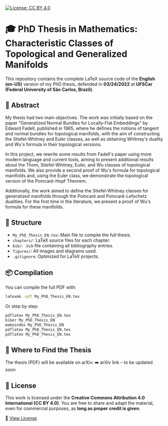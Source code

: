 [![License: CC BY 4.0](https://img.shields.io/badge/License-CC%20BY%204.0-lightgrey.svg)](https://creativecommons.org/licenses/by/4.0/)


# 🎓 PhD Thesis in Mathematics: Characteristic Classes of Topological and Generalized Manifolds

This repository contains the complete LaTeX source code of the **English (en-US)** version of my PhD thesis, defended in **03/24/2022** at **UFSCar (Federal University of São Carlos, Brazil)**.

## 📘 Abstract

My thesis had two main objectives. The work was initially based on the paper "Generalized Normal Bundles for Locally-Flat Embeddings" by Edward Fadell, published in 1965, where he defines the notions of tangent and normal bundles for topological manifolds, with the aim of constructing the Stiefel-Whitney and Euler classes, as well as obtaining Whitney's duality and Wu's formula in their topological versions.

In this project, we rewrite some results from Fadell's paper using more modern language and current tools, aiming to present additional results about the Thom, Stiefel-Whitney, Euler, and Wu classes of topological manifolds. We also provide a second proof of Wu's formula for topological manifolds and, using the Euler class, we demonstrate the topological version of the Poincaré-Hopf Theorem.

Additionally, the work aimed to define the Stiefel-Whitney classes for generalized manifolds through the Poincaré and Poincaré-Lefschetz dualities. For the first time in the literature, we present a proof of Wu's formula for these manifolds.

## 📄 Structure

- `My_PhD_Thesis_EN.tex`: Main file to compile the full thesis.
- `chapters/`: LaTeX source files for each chapter.
- `bib/`: `.bib` file containing all bibliography entries.
- `figures/`: All images and diagrams used.
- `.gitignore`: Optimized for LaTeX projects.

## 📦 Compilation

You can compile the full PDF with:

```bash
latexmk -pdf My_PhD_Thesis_EN.tex
```

Or step by step:

```bash
pdflatex My_PhD_Thesis_EN.tex
biber My_PhD_Thesis_EN
makeindex My_PhD_Thesis_EN
pdflatex My_PhD_Thesis_EN.tex
pdflatex My_PhD_Thesis_EN.tex
```

## 🔗 Where to Find the Thesis
The thesis (PDF) will be available on arXiv:
➡️ arXiv link – to be updated soon

## 📜 License
This work is licensed under the **Creative Commons Attribution 4.0 International (CC BY 4.0)**.
You are free to share and adapt the material, even for commercial purposes, as **long as proper credit is given**.

🔗 [View License](https://creativecommons.org/licenses/by/4.0/)